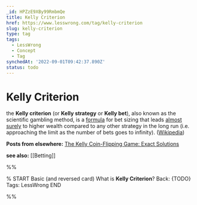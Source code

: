 ```yaml
---
_id: HPZzE9XBy99RmbmQe
title: Kelly Criterion
href: https://www.lesswrong.com/tag/kelly-criterion
slug: kelly-criterion
type: tag
tags:
  - LessWrong
  - Concept
  - Tag
synchedAt: '2022-09-01T09:42:37.890Z'
status: todo
---
```


# Kelly Criterion

the **Kelly criterion** (or **Kelly strategy** or **Kelly bet**), also known as the scientific gambling method, is a [formula](https://en.wikipedia.org/wiki/Formula) for bet sizing that leads [almost surely](https://en.wikipedia.org/wiki/Almost_surely) to higher wealth compared to any other strategy in the long run (i.e. approaching the limit as the number of bets goes to infinity). ([Wikipedia](https://en.wikipedia.org/wiki/Kelly_criterion))

**Posts from elsewhere:** [The Kelly Coin-Flipping Game: Exact Solutions](https://www.gwern.net/Coin-flip)

**see also:** [[Betting]]


%%

% START
Basic (and reversed card)
What is **Kelly Criterion**?
Back: {TODO}
Tags: LessWrong
END
<!--ID: 1663156995310-->


%%
	
